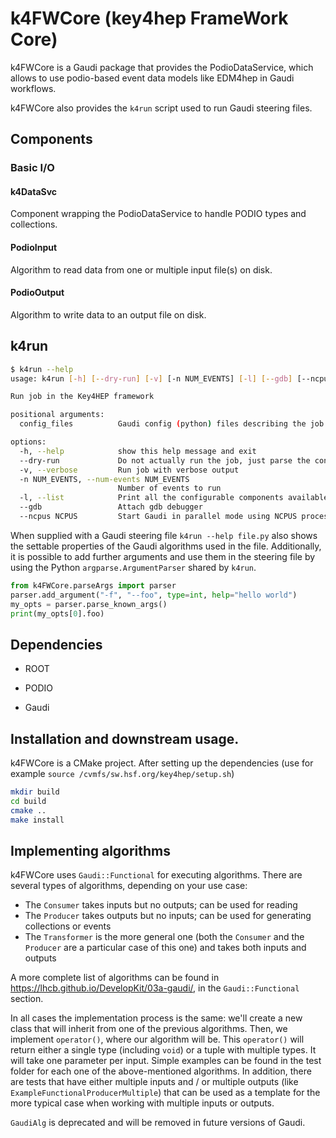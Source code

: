 # k4FWCore (key4hep FrameWork Core)

k4FWCore is a Gaudi package that provides the PodioDataService, which allows to
use podio-based event data models like EDM4hep in Gaudi workflows.

k4FWCore also provides the `k4run` script used to run Gaudi steering files.

## Components

### Basic I/O

#### k4DataSvc

Component wrapping the PodioDataService to handle PODIO types and collections.

#### PodioInput

Algorithm to read data from one or multiple input file(s) on disk.

#### PodioOutput

Algorithm to write data to an output file on disk.

## k4run
```bash
$ k4run --help
usage: k4run [-h] [--dry-run] [-v] [-n NUM_EVENTS] [-l] [--gdb] [--ncpus NCPUS] [config_files ...]

Run job in the Key4HEP framework

positional arguments:
  config_files          Gaudi config (python) files describing the job

options:
  -h, --help            show this help message and exit
  --dry-run             Do not actually run the job, just parse the config files
  -v, --verbose         Run job with verbose output
  -n NUM_EVENTS, --num-events NUM_EVENTS
                        Number of events to run
  -l, --list            Print all the configurable components available in the framework and exit
  --gdb                 Attach gdb debugger
  --ncpus NCPUS         Start Gaudi in parallel mode using NCPUS processes. 0 => serial mode (default), -1 => use all CPUs
```
When supplied with a Gaudi steering file `k4run --help file.py` also shows the settable properties of the Gaudi algorithms used in the file. Additionally, it is possible to add further arguments and use them in the steering file by using the Python `argparse.ArgumentParser` shared by `k4run`.
```python
from k4FWCore.parseArgs import parser
parser.add_argument("-f", "--foo", type=int, help="hello world")
my_opts = parser.parse_known_args()
print(my_opts[0].foo)
```

## Dependencies

* ROOT

* PODIO

* Gaudi

## Installation and downstream usage.

k4FWCore is a CMake project. After setting up the dependencies (use for example `source /cvmfs/sw.hsf.org/key4hep/setup.sh`)

``` bash
mkdir build
cd build
cmake ..
make install
```

## Implementing algorithms
k4FWCore uses `Gaudi::Functional` for executing algorithms. There are several
types of algorithms, depending on your use case:
- The `Consumer` takes inputs but no outputs; can be used for reading
- The `Producer` takes outputs but no inputs; can be used for generating
  collections or events
- The `Transformer` is the more general one (both the `Consumer` and the
  `Producer` are a particular case of this one) and takes both inputs and
  outputs

A more complete list of algorithms can be found in
https://lhcb.github.io/DevelopKit/03a-gaudi/, in the `Gaudi::Functional`
section.

In all cases the implementation process is the same: we'll create a new class
that will inherit from one of the previous algorithms. Then, we implement
`operator()`, where our algorithm will be. This `operator()` will return either
a single type (including `void`) or a tuple with multiple types. It will take
one parameter per input. Simple examples can be found in the test folder for
each one of the above-mentioned algorithms. In addition, there are tests that
have either multiple inputs and / or multiple outputs (like
`ExampleFunctionalProducerMultiple`) that can be used as a template for the more
typical case when working with multiple inputs or outputs.

`GaudiAlg` is deprecated and will be removed in future versions of Gaudi.
